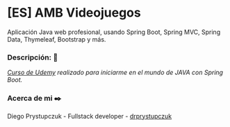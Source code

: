 # [ES] AMB Videojuegos
Aplicación Java web profesional, usando Spring Boot, Spring MVC, Spring Data, Thymeleaf, Bootstrap y más.

### Descripción: :rocket:
_[Curso de Udemy](https://www.udemy.com/course/spring-boot-desde-cero/) realizado para iniciarme en el mundo de JAVA con Spring Boot._

### Acerca de mi ✒️
Diego Prystupczuk - Fullstack developer - [drprystupczuk](https://github.com/drprystupczuk)
